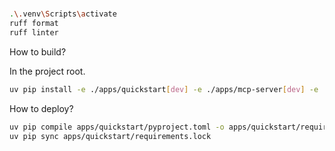 #       

```bash
.\.venv\Scripts\activate
ruff format
ruff linter
```

How to build?

In the project root.

```bash
uv pip install -e ./apps/quickstart[dev] -e ./apps/mcp-server[dev] -e ./dev-tools -e ./libs/utils
```

How to deploy?

```bash
uv pip compile apps/quickstart/pyproject.toml -o apps/quickstart/requirements.lock
uv pip sync apps/quickstart/requirements.lock
```